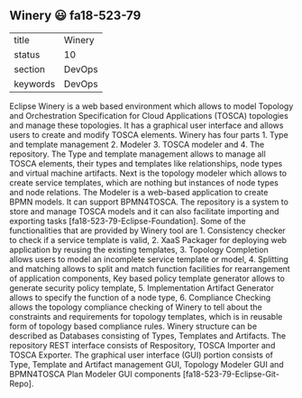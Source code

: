 ## Winery :smiley: fa18-523-79


|          |            |
| -------- | ---------- |
| title    | Winery     | 
| status   | 10         |
| section  | DevOps     |
| keywords | DevOps     |



Eclipse Winery is a web based environment which allows to model Topology and Orchestration Specification for Cloud Applications (TOSCA) topologies and manage these topologies. It has a graphical user interface and allows users to create and modify TOSCA elements. Winery has four parts 1. Type and template management 2. Modeler 3. TOSCA modeler and 4. The repository. The Type and template management allows to manage all TOSCA elements, their types and templates like relationships, node types and virtual machine artifacts. Next is the topology modeler which allows to create service templates, which are nothing but instances of node types and node relations. The Modeler is a web-based application to create BPMN models. It can support BPMN4TOSCA. The repository is a system to store and manage TOSCA models and it can also facilitate importing and exporting tasks [fa18-523-79-Eclipse-Foundation]. Some of the functionalities that are provided by Winery tool are 1. Consistency checker to check if a service template is valid, 2. XaaS Packager for deploying web application by reusing the existing templates, 3. Topology Completion allows users to model an incomplete service template or model, 4. Splitting and matching allows to split and match function facilities for rearrangement of application components, Key based policy template generator allows to generate security policy template, 5. Implementation Artifact Generator allows to specify the function of a node type, 6. Compliance Checking allows the topology compliance checking of Winery to tell about the constraints and requirements for topology templates, which is in reusable form of topology based compliance rules. Winery structure can be described as Databases consisting of Types, Templates and Artifacts. The repository REST interface consists of Respository, TOSCA Importer and TOSCA Exporter. The graphical user interface (GUI) portion consists of Type, Template and Artifact management GUI, Topology Modeler GUI and BPMN4TOSCA Plan Modeler GUI components [fa18-523-79-Eclipse-Git-Repo].

     


